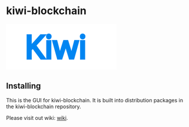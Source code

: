 # kiwi-blockchain
![Alt text](https://github.com/Kiwihealthcare-Network/kiwi-blockchain-gui/blob/main/src/components/icons/images/chia_back2.svg)

## Installing

This is the GUI for kiwi-blockchain. It is built into distribution packages in the kiwi-blockchain repository.

Please visit out wiki:
[wiki](https://github.com/Kiwihealthcare-Network/kiwi-blockchain/wiki).
